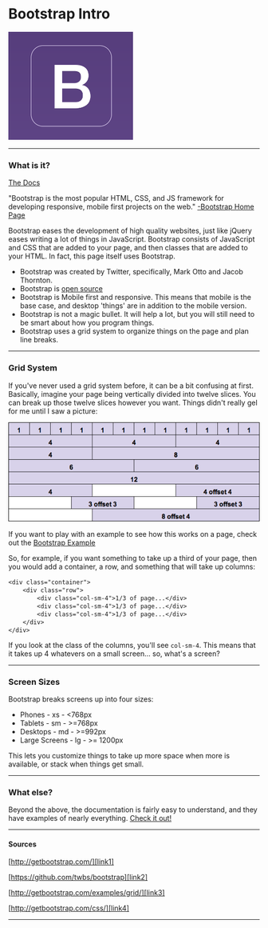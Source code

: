 # Bootstrap Intro

![Bootstrap][img1]

---

### What is it?

[The Docs][link1]

"Bootstrap is the most popular HTML, CSS, and JS framework for developing responsive, mobile first projects on the web." [-Bootstrap Home Page][link1]

Bootstrap eases the development of high quality websites, just like jQuery eases writing a lot of things in JavaScript. Bootstrap consists of JavaScript and CSS that are added to your page, and then classes that are added to your HTML. In fact, this page itself uses Bootstrap.

* Bootstrap was created by Twitter, specifically, Mark Otto and Jacob Thornton.
* Bootstrap is [open source][link2]
* Bootstrap is Mobile first and responsive. This means that mobile is the base case, and desktop 'things' are in addition to the mobile version.
* Bootstrap is not a magic bullet. It will help a lot, but you will still need to be smart about how you program things.
* Bootstrap uses a grid system to organize things on the page and plan line breaks.

---

### Grid System

If you've never used a grid system before, it can be a bit confusing at first. Basically, imagine your page being vertically divided into twelve slices. You can break up those twelve slices however you want. Things didn't really gel for me until I saw a picture:

![Grid][img2]

If you want to play with an example to see how this works on a page, check out the [Bootstrap Example][link3]

So, for example, if you want something to take up a third of your page, then you would add a container, a row, and something that will take up columns:

```
<div class="container">
	<div class="row">
		<div class="col-sm-4">1/3 of page...</div>
		<div class="col-sm-4">1/3 of page...</div>
		<div class="col-sm-4">1/3 of page...</div>
	</div>
</div>
```

If you look at the class of the columns, you'll see `col-sm-4`. This means that it takes up 4 whatevers on a small screen... so, what's a screen?

---

### Screen Sizes

Bootstrap breaks screens up into four sizes:

* Phones - xs - <768px
* Tablets - sm - >=768px
* Desktops - md - >=992px
* Large Screens - lg - >= 1200px

This lets you customize things to take up more space when more is available, or stack when things get small.

---

### What else?

Beyond the above, the documentation is fairly easy to understand, and they have examples of nearly everything. [Check it out!][link4]

---

#### Sources

[http://getbootstrap.com/][link1]

[https://github.com/twbs/bootstrap][link2]

[http://getbootstrap.com/examples/grid/][link3]


[http://getbootstrap.com/css/][link4]

---

[link1]: http://getbootstrap.com/
[link2]: https://github.com/twbs/bootstrap
[link3]: http://getbootstrap.com/examples/grid/
[link4]: http://getbootstrap.com/css/

[img1]: /assets/2014-08-06/bootstrap.png
[img2]: /assets/2014-08-06/12grid.png